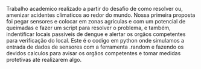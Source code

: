 Trabalho academico realizado a partir do desafio de como resolver ou, amenizar acidentes climaticos ao redor do mundo. Nossa primeira proposta foi pegar sensores e colocar em zonas agriculas e com um potencial de queimadas e fazer um script para resolver o problema, e também, indentificar locais passiveis de dengue e alertar os orgãos competentes para verificação do local. Este é o codigo em python onde simulamos a entrada de dados de sensores com a ferramenta .random e fazendo os devidos calculos para avisar os orgãos competentes e tomar medidas protetivas até realizarem algo.  
